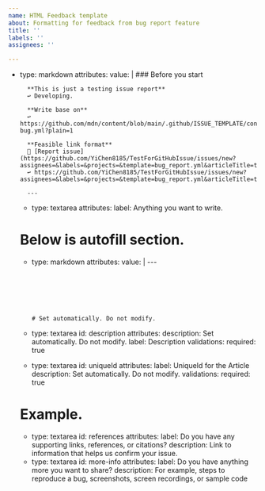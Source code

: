 ```yaml
---
name: HTML Feedback template
about: Formatting for feedback from bug report feature
title: ''
labels: ''
assignees: ''

---
```


- type: markdown
    attributes:
      value: |
        ### Before you start

        **This is just a testing issue report**
        ↩ Developing.

        **Write base on**
        ↩ https://github.com/mdn/content/blob/main/.github/ISSUE_TEMPLATE/content-bug.yml?plain=1

        **Feasible link format**
        🙋 [Report issue](https://github.com/YiChen8185/TestForGitHubIssue/issues/new?assignees=&labels=&projects=&template=bug_report.yml&articleTitle=test_title)
        ↩ https://github.com/YiChen8185/TestForGitHubIssue/issues/new?assignees=&labels=&projects=&template=bug_report.yml&articleTitle=test_title

        ---

  - type: textarea
    attributes:
      label: Anything you want to write.


  # Below is autofill section.
  - type: markdown
    attributes:
      value: |
        ---
        <br>
        <br>
        <br>
        <br>
        <br>
        <br>
        
        # Set automatically. Do not modify.
        
        
  - type: textarea
    id: description
    attributes:
      description: Set automatically. Do not modify.
      label: Description
    validations:
      required: true
  
  - type: textarea
    id: uniqueId
    attributes:
      label: UniqueId for the Article
      description: Set automatically. Do not modify.
    validations:
      required: true

  # Example.
  - type: textarea
    id: references
    attributes:
      label: Do you have any supporting links, references, or citations?
      description: Link to information that helps us confirm your issue.
  - type: textarea
    id: more-info
    attributes:
      label: Do you have anything more you want to share?
      description: For example, steps to reproduce a bug, screenshots, screen recordings, or sample code
